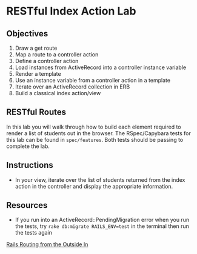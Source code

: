 # RESTful Index Action Lab

## Objectives

1. Draw a get route
2. Map a route to a controller action
3. Define a controller action
4. Load instances from ActiveRecord into a controller instance variable
5. Render a template
6. Use an instance variable from a controller action in a template
7. Iterate over an ActiveRecord collection in ERB
8. Build a classical index action/view

## RESTful Routes

In this lab you will walk through how to build each element required to render a
list of students out in the browser. The RSpec/Capybara tests for this lab can
be found in `spec/features`. Both tests should be passing to complete the lab.

## Instructions

<!-- - Run `bundle install` from your terminal

- Create a controller for students and have it inherit from
  ApplicationController
  
- Create a route for the path `/students` that maps to a StudentsController `index` action. -->

<!-- - Add a controller action to the StudentsController named `index` -->

<!-- - Have the new `index` action pull in a list of all of the students with `Student.all` and store it in an instance variable -->

<!-- - Create an `index.html.erb` view file and render it from your `Students#index` action.  The `index.html.erb` file should be placed within a `views/students` folder.   -->

- In your view, iterate over the list of students returned from the index action in the controller and display the appropriate information. 

## Resources

- If you run into an ActiveRecord::PendingMigration error when you run the
  tests, try `rake db:migrate RAILS_ENV=test` in the terminal then run the tests
  again

[Rails Routing from the Outside In](http://edgeguides.rubyonrails.org/routing.html)
